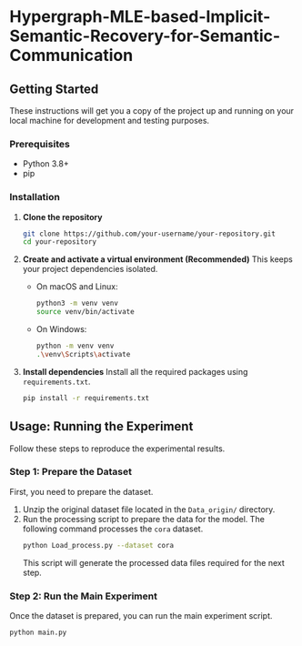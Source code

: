# Hypergraph-MLE-based-Implicit-Semantic-Recovery-for-Semantic-Communication



## Getting Started

These instructions will get you a copy of the project up and running on your local machine for development and testing purposes.

### Prerequisites

*   Python 3.8+
*   pip

### Installation

1.  **Clone the repository**
    ```bash
    git clone https://github.com/your-username/your-repository.git
    cd your-repository
    ```

2.  **Create and activate a virtual environment (Recommended)**
    This keeps your project dependencies isolated.

    *   On macOS and Linux:
        ```bash
        python3 -m venv venv
        source venv/bin/activate
        ```
    *   On Windows:
        ```bash
        python -m venv venv
        .\venv\Scripts\activate
        ```

3.  **Install dependencies**
    Install all the required packages using `requirements.txt`.
    ```bash
    pip install -r requirements.txt
    ```

## Usage: Running the Experiment

Follow these steps to reproduce the experimental results.

### Step 1: Prepare the Dataset

First, you need to prepare the dataset.

1.  Unzip the original dataset file located in the `Data_origin/` directory.
2.  Run the processing script to prepare the data for the model. The following command processes the `cora` dataset.
    ```bash
    python Load_process.py --dataset cora
    ```
    This script will generate the processed data files required for the next step.

### Step 2: Run the Main Experiment

Once the dataset is prepared, you can run the main experiment script.

```bash
python main.py

